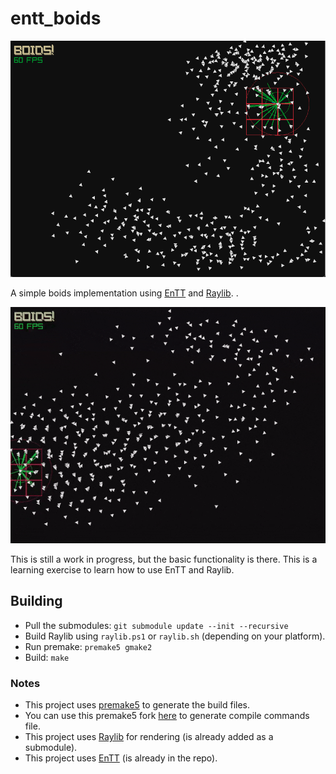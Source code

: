 # entt_boids

![boids](./resources/images/boids.png)

A simple boids implementation using [EnTT](https://github.com/skypjack/entt) and [Raylib](https://github.com/raysan5/raylib).
.

![boids-gif](./resources/images/boids-movement.gif)

This is still a work in progress, but the basic functionality is there.
This is a learning exercise to learn how to use EnTT and Raylib.

## Building
- Pull the submodules: `git submodule update --init --recursive`
- Build Raylib using `raylib.ps1` or `raylib.sh` (depending on your platform).
- Run premake: `premake5 gmake2`
- Build: `make`

### Notes
- This project uses [premake5](https://premake.github.io/) to generate the build files.
- You can use this premake5 fork [here](https://github.com/DanielEliasib/premake-core) to generate compile commands file.
- This project uses [Raylib](https://github.com/raysan5/raylib) for rendering (is already added as a submodule).
- This project uses [EnTT](https://github.com/skypjack/entt) (is already in the repo).

